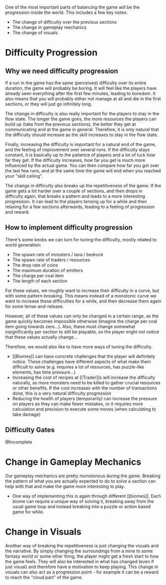 One of the most important parts of balancing the game will be the progression inside the world.
This includes a few key notes:
- The change of difficulty over the previous sections
- The change in gameplay mechanics
- The change of visuals

# Difficulty Progression
## Why we need difficulty progression
If a run in the game has the same (perceived) difficulty over its entire duration, the game will probably be boring. It will feel like the players have already seen everything after the first few minutes, leading to boredom. It also means that you will probably either not manage at all and die in the first sections, or they will just go infinitely long.

The change in difficulty is also really important for the players to stay in the flow state. The longer the game goes, the more resources the players can build up (take from the previous sections), the better they get at communicating and at the game in general. Therefore, it is only natural that the difficulty should increase as the skill increases to stay in the flow state.

Finally, increasing the difficulty is important for a natural end of the game, and the feeling of improvement over several runs. If the difficulty stays constant, it is basically up to the patience of players and a lot of luck how far they get. If the difficulty increases, how far you get is much more influenced by the actual game. You can then compare how far you got over the last few runs, and at the same time the game will end when you reached your "skill ceiling".

The change in difficulty also breaks up the repetitiveness of the game. If the game gets a lot harder over a couple of sections, and then drops in difficulty again, that breaks a pattern and leads to a more interesting progression. It can lead to the players tensing up for a while and then relaxing for a few sections afterwards, leading to a feeling of progression and reward.

## How to implement difficulty progression
There's some knobs we can turn for tuning the difficulty, mostly related to world generation:
- The spawn rate of monsters / lava / bedrock
- The spawn rate of traders / resources
- The drop rate of coins
- The maximum duration of emitters
- The charge per coal item
- The length of each section

For these values, we roughly want to increase their difficulty in a curve, but with some pattern-breaking. This means instead of a monotonic curve we want to increase these difficulties for a while, and then decrease them again for some tense-and-release.

However, all of these values can only be changed in a certain range, as the game quickly becomes impossible otherwise (imagine the charge per coal item going towards zero...).
Also, these must change somewhat insignificantly per section to still be playable, so the player might not notice that these values actually change...

Therefore, we would also like to have more ways of tuning the difficulty.
- [[Biomes]] can have concrete challenges that the player will definitely notice. These challenges have different aspects of what make them difficult to solve (e.g. requires a lot of resources, has puzzle-like elements, has time pressure...)
- Increasing the cost of recipes at [[Trader]]s will increase the difficulty naturally, as more monsters need to be killed to gather crucial resources or other benefits. If the cost increases with the number of transactions done, this is a very natural difficulty progression
- Reducing the health of players (temporarily) can increase the pressure on players as they can make fewer mistakes, or it requires more calculation and precision to execute some moves (when calculating to take damage)

## Difficulty Gates
@Incomplete

# Change in Gameplay Mechanics
Our gameplay mechanics are pretty monotonous during the game. Breaking the pattern of what you are actually expected to do to solve a section can help with that and make the game more interesting to play.
- One way of implementing this is again through different [[biomes]]. Each biome can require a unique way of solving it, breaking away from the usual game loop and instead breaking into a puzzle or action based game for while.

# Change in Visuals
Another way of breaking the repetitiveness is just changing the visuals and the narrative.
By simply changing the surroundings from a mine to some fantasy world or some other thing, the player might get a fresh start to how the game feels.
They will also be interested in what has changed (even if just visual) and therefore have a motivation to keep playing.
This change in visuals can also act as a progression point - for example it can be a reward to reach the "cloud part" of the game.